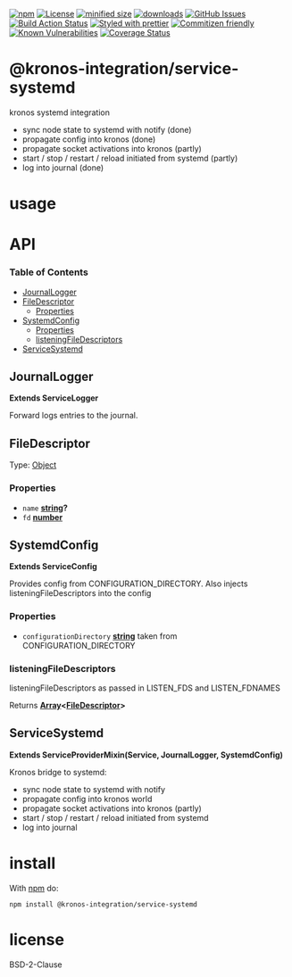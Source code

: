 [![npm](https://img.shields.io/npm/v/@kronos-integration/service-systemd.svg)](https://www.npmjs.com/package/@kronos-integration/service-systemd)
[![License](https://img.shields.io/badge/License-BSD%203--Clause-blue.svg)](https://opensource.org/licenses/BSD-3-Clause)
[![minified size](https://badgen.net/bundlephobia/min/@kronos-integration/service-systemd)](https://bundlephobia.com/result?p=@kronos-integration/service-systemd)
[![downloads](http://img.shields.io/npm/dm/@kronos-integration/service-systemd.svg?style=flat-square)](https://npmjs.org/package/@kronos-integration/service-systemd)
[![GitHub Issues](https://img.shields.io/github/issues/Kronos-Integration/service-systemd.svg?style=flat-square)](https://github.com/Kronos-Integration/service-systemd/issues)
[![Build Action Status](https://img.shields.io/endpoint.svg?url=https%3A%2F%2Factions-badge.atrox.dev%2FKronos-Integration%2Fservice-systemd%2Fbadge&style=flat)](https://actions-badge.atrox.dev/Kronos-Integration/service-systemd/goto)
[![Styled with prettier](https://img.shields.io/badge/styled_with-prettier-ff69b4.svg)](https://github.com/prettier/prettier)
[![Commitizen friendly](https://img.shields.io/badge/commitizen-friendly-brightgreen.svg)](http://commitizen.github.io/cz-cli/)
[![Known Vulnerabilities](https://snyk.io/test/github/Kronos-Integration/service-systemd/badge.svg)](https://snyk.io/test/github/Kronos-Integration/service-systemd)
[![Coverage Status](https://coveralls.io/repos/Kronos-Integration/service-systemd/badge.svg)](https://coveralls.io/github/Kronos-Integration/service-systemd)

# @kronos-integration/service-systemd

kronos systemd integration

-   sync node state to systemd with notify (done)
-   propagate config into kronos (done)
-   propagate socket activations into kronos (partly)
-   start / stop / restart / reload initiated from systemd (partly)
-   log into journal (done)

# usage

# API

<!-- Generated by documentation.js. Update this documentation by updating the source code. -->

### Table of Contents

-   [JournalLogger](#journallogger)
-   [FileDescriptor](#filedescriptor)
    -   [Properties](#properties)
-   [SystemdConfig](#systemdconfig)
    -   [Properties](#properties-1)
    -   [listeningFileDescriptors](#listeningfiledescriptors)
-   [ServiceSystemd](#servicesystemd)

## JournalLogger

**Extends ServiceLogger**

Forward logs entries to the journal.

## FileDescriptor

Type: [Object](https://developer.mozilla.org/docs/Web/JavaScript/Reference/Global_Objects/Object)

### Properties

-   `name` **[string](https://developer.mozilla.org/docs/Web/JavaScript/Reference/Global_Objects/String)?** 
-   `fd` **[number](https://developer.mozilla.org/docs/Web/JavaScript/Reference/Global_Objects/Number)** 

## SystemdConfig

**Extends ServiceConfig**

Provides config from CONFIGURATION_DIRECTORY.
Also injects listeningFileDescriptors into the config

### Properties

-   `configurationDirectory` **[string](https://developer.mozilla.org/docs/Web/JavaScript/Reference/Global_Objects/String)** taken from CONFIGURATION_DIRECTORY

### listeningFileDescriptors

listeningFileDescriptors as passed in LISTEN_FDS and LISTEN_FDNAMES

Returns **[Array](https://developer.mozilla.org/docs/Web/JavaScript/Reference/Global_Objects/Array)&lt;[FileDescriptor](#filedescriptor)>** 

## ServiceSystemd

**Extends ServiceProviderMixin(Service, JournalLogger, SystemdConfig)**

Kronos bridge to systemd:

-   sync node state to systemd with notify
-   propagate config into kronos world
-   propagate socket activations into kronos (partly)
-   start / stop / restart / reload initiated from systemd
-   log into journal

# install

With [npm](http://npmjs.org) do:

```shell
npm install @kronos-integration/service-systemd
```

# license

BSD-2-Clause

